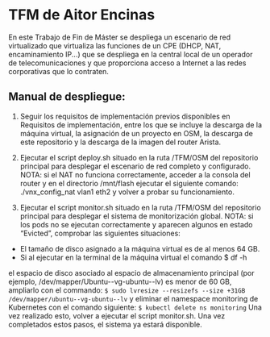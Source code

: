 # TFM de Aitor Encinas
En este Trabajo de Fin de Máster se despliega un escenario de red virtualizado que virtualiza las funciones de un CPE (DHCP, NAT, encaminamiento IP...) que se despliega en la central local de un operador de telecomunicaciones y que proporciona acceso a Internet a las redes corporativas que lo contraten.

## Manual de despliegue:
1) Seguir los requisitos de implementación previos disponibles en Requisitos de implementación, entre los que se incluye la descarga de la máquina virtual, la asignación de un proyecto en OSM, la descarga de este repositorio y la descarga de la imagen del router Arista.

2) Ejecutar el script deploy.sh situado en la ruta /TFM/OSM del repositorio principal para desplegar el escenario de red completo y configurado.
NOTA: si el NAT no funciona correctamente, acceder a la consola del router y en el directorio /mnt/flash ejecutar el siguiente comando: ./vnx_config_nat vlan1 eth2
y volver a probar su funcionamiento.

3) Ejecutar el script monitor.sh situado en la ruta /TFM/OSM del repositorio principal para desplegar el sistema de monitorización global.
NOTA: si los pods no se ejecutan correctamente y aparecen algunos en estado “Evicted”, comprobar las siguientes situaciones:

- El tamaño de disco asignado a la máquina virtual es de al menos 64 GB.
- Si al ejecutar en la terminal de la máquina virtual el comando $ df -h

el espacio de disco asociado al espacio de almacenamiento principal (por ejemplo, /dev/mapper/Ubuntu--vg-ubuntu--lv) es menor de 60 GB, ampliarlo con el commando:
```$ sudo lvresize --resizefs --size +31GB /dev/mapper/ubuntu--vg-ubuntu--lv```
y eliminar el namespace monitoring de Kubernetes con el comando siguiente:
```$ kubectl delete ns monitoring```
Una vez realizado esto, volver a ejecutar el script monitor.sh.
Una vez completados estos pasos, el sistema ya estará disponible.
